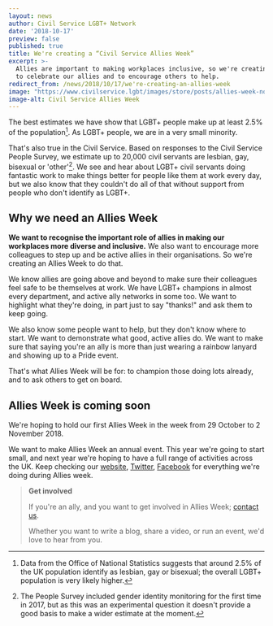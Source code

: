 ```yaml
---
layout: news
author: Civil Service LGBT+ Network
date: '2018-10-17'
preview: false
published: true
title: We're creating a “Civil Service Allies Week”
excerpt: >-
  Allies are important to making workplaces inclusive, so we're creating a week
  to celebrate our allies and to encourage others to help.
redirect_from: /news/2018/10/17/we're-creating-an-allies-week
image: "https://www.civilservice.lgbt/images/store/posts/allies-week-no-date.png"
image-alt: Civil Service Allies Week
---
```

The best estimates we have show that LGBT+ people make up at least 2.5% of the population[^1]. As LGBT+ people, we are in a very small minority. 

That's also true in the Civil Service. Based on responses to the Civil Service People Survey, we estimate up to 20,000 civil servants are lesbian, gay, bisexual or 'other'[^2]. We see and hear about LGBT+ civil servants doing fantastic work to make things better for people like them at work every day, but we also know that they couldn't do all of that without support from people who don't identify as LGBT+. 

## Why we need an Allies Week

**We want to recognise the important role of allies in making our workplaces more diverse and inclusive.** We also want to encourage more colleagues to step up and be active allies in their organisations. So we're creating an Allies Week to do that.

We know allies are going above and beyond to make sure their colleagues feel safe to be themselves at work. We have LGBT+ champions in almost every department, and active ally networks in some too. We want to highlight what they're doing, in part just to say "thanks!" and ask them to keep going.

We also know some people want to help, but they don't know where to start. We want to demonstrate what good, active allies do. We want to make sure that saying you're an ally is more than just wearing a rainbow lanyard and showing up to a Pride event.

That's what Allies Week will be for: to champion those doing lots already, and to ask others to get on board.

## Allies Week is coming soon

We're hoping to hold our first Allies Week in the week from 29 October to 2 November 2018.

We want to make Allies Week an annual event. This year we're going to start small, and next year we're hoping to have a full range of activities across the UK. Keep checking our [website](https://www.civilservice.lgbt), [Twitter](https://www.twitter.com/cslgbt), [Facebook](https://facebook.com/civilservicelgbt) for everything we're doing during Allies week.

> **Get involved**
>
> If you're an ally, and you want to get involved in Allies Week; [contact us](/about/contact-us/). 
> 
> Whether you want to write a blog, share a video, or run an event, we'd love to hear from you.

[^1]: Data from the Office of National Statistics suggests that around 2.5% of the UK population identify as lesbian, gay or bisexual; the overall LGBT+ population is very likely higher.
[^2]: The People Survey included gender identity monitoring for the first time in 2017, but as this was an experimental question it doesn't provide a good basis to make a wider estimate at the moment.